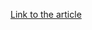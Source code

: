 [Link to the article](https://blog.vincss.net/2022/04/re026-a-deep-dive-into-zloader-the-silent-night.html)
